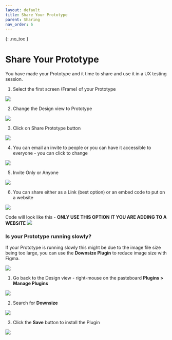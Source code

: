 ```yaml
---
layout: default
title: Share Your Prototype
parent: Sharing
nav_order: 6
---
```


{: .no_toc }

# Share Your Prototype
You have made your Prototype and it time to share and use it in a UX testing session.

1. Select the first screen (Frame) of your Prototype

![](../images/proto_share/imag_1.png)

2. Change the Design view to Prototype

![](../images/proto_share/imag_3.png)

3. Click on Share Prototype button

![](../images/proto_share/share_button.png)

4. You can email an invite to people or you can have it accessible to everyone - you can click to change

![](../images/proto_share/imag_6.png)

5. Invite Only or Anyone

![](../images/proto_share/anyone.png)

6. You can share either as a Link (best option) or an embed code to put on a website

![](../images/proto_share/embed.png)

Code will look like this - **ONLY USE THIS OPTION IT YOU ARE ADDING TO A WEBSITE**
![](../images/proto_share/imag_8.png)


### Is your Prototype running slowly?

If your Prototype is running slowly this might be due to the image file size being too large, you can use the **Downsize Plugin** to reduce image size with Figma.

![](../images/proto_share/imag_10.png)

1. Go back to the Design view - right-mouse on the pasteboard **Plugins > Manage Plugins**

![](../images/proto_share/imag_12.png)

2. Search for **Downsize**

![](../images/proto_share/imag_15.png)

3. Click the **Save** button to install the Plugin

![](../images/proto_share/imag_16.png)







